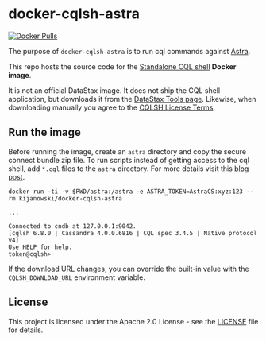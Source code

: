 # docker-cqlsh-astra

[![Docker Pulls](https://img.shields.io/docker/pulls/kijanowski/docker-cqlsh-astra.svg)](https://hub.docker.com/r/kijanowski/docker-cqlsh-astra/)

The purpose of `docker-cqlsh-astra` is to run cql commands against [Astra](https://astra.datastax.com).

This repo hosts the source code for the [Standalone CQL shell](https://docs.datastax.com/en/astra/docs/connect/cql/connect-cqlsh.html#_standalone_cql_shell) **Docker image**.

It is not an official DataStax image. It does not ship the CQL shell application, but downloads it from the [DataStax Tools page](https://downloads.datastax.com/#cqlsh). Likewise, when downloading manually you agree to the [CQLSH License Terms](https://www.datastax.com/legal/datastax-cqlsh-license-terms).

## Run the image

Before running the image, create an `astra` directory and copy the secure connect bundle zip file. To run scripts
instead of getting access to the cql shell, add `*.cql` files to the `astra` directory. For more details visit this [blog post](https://medium.com/building-the-open-data-stack/back-to-the-root-running-cqlsh-for-astra-db-eaa03b20d266).

```
docker run -ti -v $PWD/astra:/astra -e ASTRA_TOKEN=AstraCS:xyz:123 --rm kijanowski/docker-cqlsh-astra

...

Connected to cndb at 127.0.0.1:9042.
[cqlsh 6.8.0 | Cassandra 4.0.0.6816 | CQL spec 3.4.5 | Native protocol v4]
Use HELP for help.
token@cqlsh>
```

If the download URL changes, you can override the built-in value with the `CQLSH_DOWNLOAD_URL` environment variable.

## License

This project is licensed under the Apache 2.0 License - see the [LICENSE](./LICENSE) file for details.
